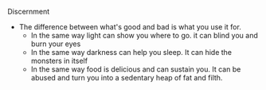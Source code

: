 
Discernment
- The difference between what's good and bad is what you use it for.
	- In the same way light can show you where to go. it can blind you and burn your eyes
	- In the same way darkness can help you sleep. It can hide the monsters in itself
	- In the same way food is delicious and can sustain you. It can be abused and turn you into a sedentary heap of fat and filth.